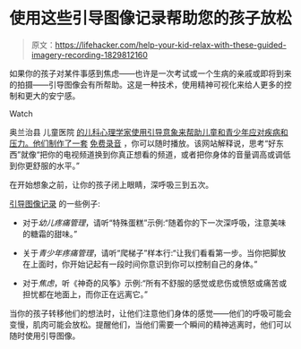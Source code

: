 # 使用这些引导图像记录帮助您的孩子放松

> 原文：<https://lifehacker.com/help-your-kid-relax-with-these-guided-imagery-recording-1829812160>

如果你的孩子对某件事感到焦虑——也许是一次考试或一个生病的亲戚或即将到来的拍摄——引导图像会有所帮助。这是一种技术，使用精神可视化来给人更多的控制和更大的安宁感。

Watch

奥兰治县 儿童医院 [的儿科心理学家使用引导意象来帮助儿童和青少年应对疾病和压力。他们制作了一套](https://www.choc.org/) [免费录音](https://www.choc.org/programs-services/integrative-health/guided-imagery/) ，你可以随时播放。该网站解释说，思考“好东西”就像“把你的电视频道换到你真正想看的频道，或者把你身体的音量调高或调低到你更舒服的水平。”

在开始想象之前，让你的孩子闭上眼睛，深呼吸三到五次。

[引导图像记录](https://www.choc.org/programs-services/integrative-health/guided-imagery/) 的一些例子:

*   对于*幼儿疼痛管理*，请听“特殊蛋糕”示例:“随着你的下一次深呼吸，注意美味的糖霜的甜味。”

*   关于*青少年疼痛管理*，请听“爬梯子”样本行:“让我们看看第一步。当你把脚放在上面时，你开始记起有一段时间你意识到你可以控制自己的身体。”
*   对于*焦虑*，听《神奇的风筝》示例:“所有不舒服的感觉或悲伤或愤怒或痛苦或担忧都在地面上，而你正在远离它。”

当你的孩子转移他们的想法时，让他们注意他们身体的感觉——他们的呼吸可能会变慢，肌肉可能会放松。提醒他们，当他们需要一个瞬间的精神逃离时，他们可以随时使用引导图像。